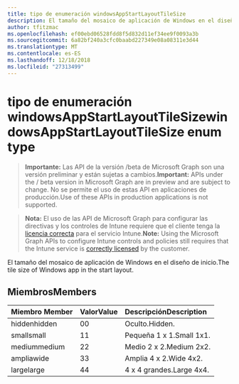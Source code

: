 ```yaml
---
title: tipo de enumeración windowsAppStartLayoutTileSize
description: El tamaño del mosaico de aplicación de Windows en el diseño de inicio.
author: tfitzmac
ms.openlocfilehash: ef00ebd06528fdd8f5d832d11ef34ee9f0093a3b
ms.sourcegitcommit: 6a82bf240a3cfc0baabd227349e08a08311e3d44
ms.translationtype: MT
ms.contentlocale: es-ES
ms.lasthandoff: 12/18/2018
ms.locfileid: "27313499"
---
```

# <a name="windowsappstartlayouttilesize-enum-type"></a><span data-ttu-id="e5828-103">tipo de enumeración windowsAppStartLayoutTileSize</span><span class="sxs-lookup"><span data-stu-id="e5828-103">windowsAppStartLayoutTileSize enum type</span></span>

> <span data-ttu-id="e5828-104">**Importante:** Las API de la versión /beta de Microsoft Graph son una versión preliminar y están sujetas a cambios.</span><span class="sxs-lookup"><span data-stu-id="e5828-104">**Important:** APIs under the / beta version in Microsoft Graph are in preview and are subject to change.</span></span> <span data-ttu-id="e5828-105">No se permite el uso de estas API en aplicaciones de producción.</span><span class="sxs-lookup"><span data-stu-id="e5828-105">Use of these APIs in production applications is not supported.</span></span>

> <span data-ttu-id="e5828-106">**Nota:** El uso de las API de Microsoft Graph para configurar las directivas y los controles de Intune requiere que el cliente tenga la [licencia correcta](https://go.microsoft.com/fwlink/?linkid=839381) para el servicio Intune.</span><span class="sxs-lookup"><span data-stu-id="e5828-106">**Note:** Using the Microsoft Graph APIs to configure Intune controls and policies still requires that the Intune service is [correctly licensed](https://go.microsoft.com/fwlink/?linkid=839381) by the customer.</span></span>

<span data-ttu-id="e5828-107">El tamaño del mosaico de aplicación de Windows en el diseño de inicio.</span><span class="sxs-lookup"><span data-stu-id="e5828-107">The tile size of Windows app in the start layout.</span></span>
## <a name="members"></a><span data-ttu-id="e5828-108">Miembros</span><span class="sxs-lookup"><span data-stu-id="e5828-108">Members</span></span>
|<span data-ttu-id="e5828-109">Miembro	</span><span class="sxs-lookup"><span data-stu-id="e5828-109">Member</span></span>|<span data-ttu-id="e5828-110">Valor</span><span class="sxs-lookup"><span data-stu-id="e5828-110">Value</span></span>|<span data-ttu-id="e5828-111">Descripción</span><span class="sxs-lookup"><span data-stu-id="e5828-111">Description</span></span>|
|:---|:---|:---|
|<span data-ttu-id="e5828-112">hidden</span><span class="sxs-lookup"><span data-stu-id="e5828-112">hidden</span></span>|<span data-ttu-id="e5828-113">0</span><span class="sxs-lookup"><span data-stu-id="e5828-113">0</span></span>|<span data-ttu-id="e5828-114">Oculto.</span><span class="sxs-lookup"><span data-stu-id="e5828-114">Hidden.</span></span>|
|<span data-ttu-id="e5828-115">small</span><span class="sxs-lookup"><span data-stu-id="e5828-115">small</span></span>|<span data-ttu-id="e5828-116">1</span><span class="sxs-lookup"><span data-stu-id="e5828-116">1</span></span>|<span data-ttu-id="e5828-117">Pequeña 1 x 1.</span><span class="sxs-lookup"><span data-stu-id="e5828-117">Small 1x1.</span></span>|
|<span data-ttu-id="e5828-118">medium</span><span class="sxs-lookup"><span data-stu-id="e5828-118">medium</span></span>|<span data-ttu-id="e5828-119">2</span><span class="sxs-lookup"><span data-stu-id="e5828-119">2</span></span>|<span data-ttu-id="e5828-120">Medio 2 x 2.</span><span class="sxs-lookup"><span data-stu-id="e5828-120">Medium 2x2.</span></span>|
|<span data-ttu-id="e5828-121">amplia</span><span class="sxs-lookup"><span data-stu-id="e5828-121">wide</span></span>|<span data-ttu-id="e5828-122">3</span><span class="sxs-lookup"><span data-stu-id="e5828-122">3</span></span>|<span data-ttu-id="e5828-123">Amplia 4 x 2.</span><span class="sxs-lookup"><span data-stu-id="e5828-123">Wide 4x2.</span></span>|
|<span data-ttu-id="e5828-124">large</span><span class="sxs-lookup"><span data-stu-id="e5828-124">large</span></span>|<span data-ttu-id="e5828-125">4</span><span class="sxs-lookup"><span data-stu-id="e5828-125">4</span></span>|<span data-ttu-id="e5828-126">4 x 4 grandes.</span><span class="sxs-lookup"><span data-stu-id="e5828-126">Large 4x4.</span></span>|





